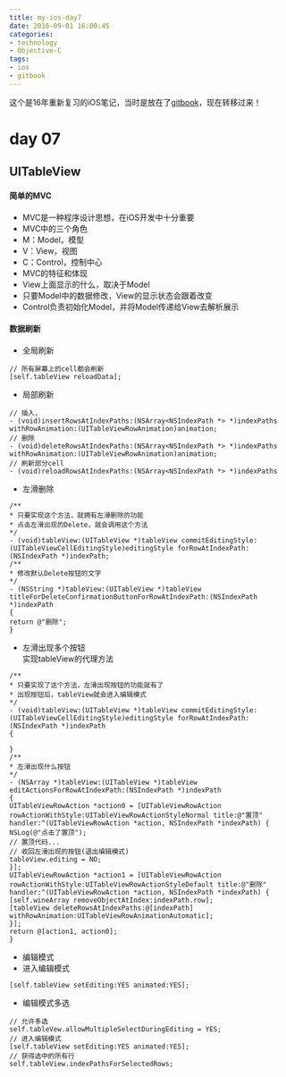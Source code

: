 ```yaml
---
title: my-ios-day7
date: 2016-09-01 16:00:45
categories: 
- technology
- Objective-C 
tags: 
- ios
- gitbook
---
```


这个是16年重新复习的iOS笔记，当时是放在了[gitbook](https://sleenxiu.gitbooks.io/my-learning-ios/content/)，现在转移过来！
<!-- more -->

# day 07
## UITableView
#### 简单的MVC
- MVC是一种程序设计思想，在iOS开发中十分重要
- MVC中的三个角色
- M：Model，模型
- V：View，视图
- C：Control，控制中心
- MVC的特征和体现
- View上面显示的什么，取决于Model
- 只要Model中的数据修改，View的显示状态会跟着改变
- Control负责初始化Model，并将Model传递给View去解析展示

#### 数据刷新
- 全局刷新
```objc
// 所有屏幕上的cell都会刷新
[self.tableView reloadData];
```
- 局部刷新
```objc
// 插入，
- (void)insertRowsAtIndexPaths:(NSArray<NSIndexPath *> *)indexPaths withRowAnimation:(UITableViewRowAnimation)animation;
// 删除
- (void)deleteRowsAtIndexPaths:(NSArray<NSIndexPath *> *)indexPaths withRowAnimation:(UITableViewRowAnimation)animation;
// 刷新部分cell
- (void)reloadRowsAtIndexPaths:(NSArray<NSIndexPath *> *)indexPaths
```
- 左滑删除
```objc
/**
* 只要实现这个方法，就拥有左滑删除的功能
* 点击左滑出现的Delete，就会调用这个方法
*/
- (void)tableView:(UITableView *)tableView commitEditingStyle:(UITableViewCellEditingStyle)editingStyle forRowAtIndexPath:(NSIndexPath *)indexPath;
/**
* 修改默认Delete按钮的文字
*/
- (NSString *)tableView:(UITableView *)tableView titleForDeleteConfirmationButtonForRowAtIndexPath:(NSIndexPath *)indexPath
{
return @"删除";
}
```
- 左滑出现多个按钮
<br/>实现tableView的代理方法
```objc
/**
* 只要实现了这个方法，左滑出现按钮的功能就有了
* 出现按钮后，tableView就会进入编辑模式
*/
- (void)tableView:(UITableView *)tableView commitEditingStyle:(UITableViewCellEditingStyle)editingStyle forRowAtIndexPath:(NSIndexPath *)indexPath
{

}
/**
* 左滑出现什么按钮
*/
- (NSArray *)tableView:(UITableView *)tableView editActionsForRowAtIndexPath:(NSIndexPath *)indexPath
{
UITableViewRowAction *action0 = [UITableViewRowAction rowActionWithStyle:UITableViewRowActionStyleNormal title:@"置顶" handler:^(UITableViewRowAction *action, NSIndexPath *indexPath) {
NSLog(@"点击了置顶");
// 置顶代码...
// 收回左滑出现的按钮(退出编辑模式)
tableView.editing = NO;
}];
UITableViewRowAction *action1 = [UITableViewRowAction rowActionWithStyle:UITableViewRowActionStyleDefault title:@"删除" handler:^(UITableViewRowAction *action, NSIndexPath *indexPath) {
[self.wineArray removeObjectAtIndex:indexPath.row];
[tableView deleteRowsAtIndexPaths:@[indexPath] withRowAnimation:UITableViewRowAnimationAutomatic];
}];
return @[action1, action0];
}
```
- 编辑模式
- 进入编辑模式
```objc
[self.tableView setEditing:YES animated:YES];
```
- 编辑模式多选
```objc
// 允许多选
self.tableVew.allowMultipleSelectDuringEditing = YES;
// 进入编辑模式
[self.tableView setEditing:YES animated:YES];
// 获得选中的所有行
self.tableView.indexPathsForSelectedRows;
```














